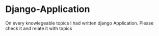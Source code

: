 # Django-Application
On every knowlegeable topics I had written django Application.
Please check it and relate it with topics

